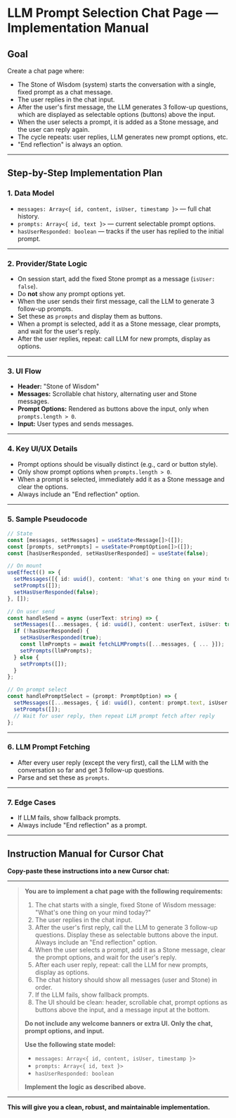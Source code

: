 # LLM Prompt Selection Chat Page — Implementation Manual

## Goal
Create a chat page where:
- The Stone of Wisdom (system) starts the conversation with a single, fixed prompt as a chat message.
- The user replies in the chat input.
- After the user's first message, the LLM generates 3 follow-up questions, which are displayed as selectable options (buttons) above the input.
- When the user selects a prompt, it is added as a Stone message, and the user can reply again.
- The cycle repeats: user replies, LLM generates new prompt options, etc.
- "End reflection" is always an option.

---

## Step-by-Step Implementation Plan

### 1. Data Model
- `messages: Array<{ id, content, isUser, timestamp }>` — full chat history.
- `prompts: Array<{ id, text }>` — current selectable prompt options.
- `hasUserResponded: boolean` — tracks if the user has replied to the initial prompt.

---

### 2. Provider/State Logic
- On session start, add the fixed Stone prompt as a message (`isUser: false`).
- Do **not** show any prompt options yet.
- When the user sends their first message, call the LLM to generate 3 follow-up prompts.
- Set these as `prompts` and display them as buttons.
- When a prompt is selected, add it as a Stone message, clear prompts, and wait for the user's reply.
- After the user replies, repeat: call LLM for new prompts, display as options.

---

### 3. UI Flow
- **Header:** "Stone of Wisdom"
- **Messages:** Scrollable chat history, alternating user and Stone messages.
- **Prompt Options:** Rendered as buttons above the input, only when `prompts.length > 0`.
- **Input:** User types and sends messages.

---

### 4. Key UI/UX Details
- Prompt options should be visually distinct (e.g., card or button style).
- Only show prompt options when `prompts.length > 0`.
- When a prompt is selected, immediately add it as a Stone message and clear the options.
- Always include an "End reflection" option.

---

### 5. Sample Pseudocode

```typescript
// State
const [messages, setMessages] = useState<Message[]>([]);
const [prompts, setPrompts] = useState<PromptOption[]>([]);
const [hasUserResponded, setHasUserResponded] = useState(false);

// On mount
useEffect(() => {
  setMessages([{ id: uuid(), content: 'What's one thing on your mind today?', isUser: false, timestamp: new Date() }]);
  setPrompts([]);
  setHasUserResponded(false);
}, []);

// On user send
const handleSend = async (userText: string) => {
  setMessages([...messages, { id: uuid(), content: userText, isUser: true, timestamp: new Date() }]);
  if (!hasUserResponded) {
    setHasUserResponded(true);
    const llmPrompts = await fetchLLMPrompts([...messages, { ... }]);
    setPrompts(llmPrompts);
  } else {
    setPrompts([]);
  }
};

// On prompt select
const handlePromptSelect = (prompt: PromptOption) => {
  setMessages([...messages, { id: uuid(), content: prompt.text, isUser: false, timestamp: new Date() }]);
  setPrompts([]);
  // Wait for user reply, then repeat LLM prompt fetch after reply
};
```

---

### 6. LLM Prompt Fetching
- After every user reply (except the very first), call the LLM with the conversation so far and get 3 follow-up questions.
- Parse and set these as `prompts`.

---

### 7. Edge Cases
- If LLM fails, show fallback prompts.
- Always include "End reflection" as a prompt.

---

## Instruction Manual for Cursor Chat

**Copy-paste these instructions into a new Cursor chat:**

---

> **You are to implement a chat page with the following requirements:**
>
> 1. The chat starts with a single, fixed Stone of Wisdom message: "What's one thing on your mind today?"
> 2. The user replies in the chat input.
> 3. After the user's first reply, call the LLM to generate 3 follow-up questions. Display these as selectable buttons above the input. Always include an "End reflection" option.
> 4. When the user selects a prompt, add it as a Stone message, clear the prompt options, and wait for the user's reply.
> 5. After each user reply, repeat: call the LLM for new prompts, display as options.
> 6. The chat history should show all messages (user and Stone) in order.
> 7. If the LLM fails, show fallback prompts.
> 8. The UI should be clean: header, scrollable chat, prompt options as buttons above the input, and a message input at the bottom.
>
> **Do not include any welcome banners or extra UI. Only the chat, prompt options, and input.**
>
> **Use the following state model:**
> - `messages: Array<{ id, content, isUser, timestamp }>`
> - `prompts: Array<{ id, text }>`
> - `hasUserResponded: boolean`
>
> **Implement the logic as described above.**

---

**This will give you a clean, robust, and maintainable implementation.** 